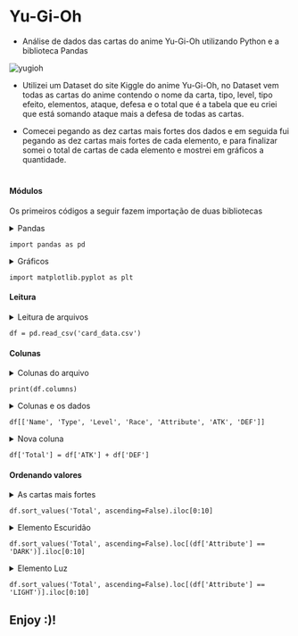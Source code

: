 # Yu-Gi-Oh
- Análise de dados das cartas do anime Yu-Gi-Oh utilizando Python e a biblioteca Pandas

![yugioh](https://user-images.githubusercontent.com/51414398/76413026-709dcc80-6373-11ea-851a-83b4d50b0194.jpg)

- Utilizei um Dataset do site Kiggle do anime Yu-Gi-Oh, no Dataset vem todas as cartas do anime contendo o nome da carta, tipo, level, tipo efeito, elementos, ataque, defesa e o total que é a tabela que eu criei que está somando ataque mais a defesa de todas as cartas.

- Comecei pegando as dez cartas mais fortes dos dados e em seguida fui pegando as dez cartas mais fortes de cada elemento, e para finalizar somei o total de cartas de cada elemento e mostrei em gráficos a quantidade.<h1>



#### Módulos

Os primeiros códigos a seguir fazem importação de duas bibliotecas

<details><summary>Pandas</summary>
Este módulo tem a função de trazer ferramentas para analise de dados.
</details>

```
import pandas as pd
```
<details><summary>Gráficos</summary>
Este módulo serve para fazer exibição de gráficos conforme as estatísticas dos seus dados.
</details>

```
import matplotlib.pyplot as plt
```

#### Leitura

<details><summary>Leitura de arquivos</summary>
Aqui está criando uma variável, em seguida faz a leitura do arquivo.
</details>

```
df = pd.read_csv('card_data.csv')
```

#### Colunas

<details><summary>Colunas do arquivo</summary>
Aqui mostra toda as colunas que contém no arquivo.
</details>

```
print(df.columns)
```

<details><summary>Colunas e os dados</summary>
 Aqui mostra uma lista dentro de outra chamando cada coluna do arquivo para mostrar seus dados.
</details>

```
df[['Name', 'Type', 'Level', 'Race', 'Attribute', 'ATK', 'DEF']]
```

<details><summary>Nova coluna</summary>
Criando uma coluna que esta recebendo o ataque mais a defesa para cada carta.
</details>

```
df['Total'] = df['ATK'] + df['DEF']
```

#### Ordenando valores

<details><summary>As cartas mais fortes</summary>
Ordenando os valores do maior pro menor e pegando as 10 cartas mais fortes do arquivo.
</details>

```
df.sort_values('Total', ascending=False).iloc[0:10]
```

<details><summary>Elemento Escuridão</summary>
Essas são as 10 cartas mais fortes do elemento Escuridão
</details>

```
df.sort_values('Total', ascending=False).loc[(df['Attribute'] == 'DARK')].iloc[0:10]
```

<details><summary>Elemento Luz</summary>
Essas são as 10 cartas mais fortes de elemento Luz
</details>

```
df.sort_values('Total', ascending=False).loc[(df['Attribute'] == 'LIGHT')].iloc[0:10]
```






## Enjoy :)!

